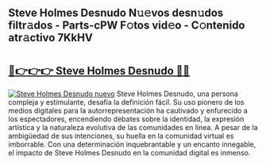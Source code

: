 ## Steve Holmes Desnudo N𝚞𝚎vos desn𝚞dos filtr𝚊dos - Parts-cPW F𝚘tos vid𝚎o - C𝚘ntenido atr𝚊ctivo 7KkHV

# <h2><a href="http://mb2pezc.tromn.icu/?c=Steve+Holmes+Desnudo">🔗👉👉👉 Steve Holmes Desnudo 🔗🔗</a></h2>

[![Steve Holmes Desnudo nuevo](https://i.imgur.com/pEAQMta.gif)](http://mb2pezc.tromn.icu/?c=Steve+Holmes+Desnudo)
Steve Holmes Desnudo, una persona compleja y estimulante, desafía la definición fácil. Su uso pionero de los medios digitales para la autorrepresentación ha cautivado y enfurecido a los espectadores, encendiendo debates sobre la identidad, la expresión artística y la naturaleza evolutiva de las comunidades en línea. A pesar de la ambigüedad de sus intenciones, su huella en la comunidad virtual es imborrable. Con una determinación inquebrantable y un encanto innegable, el impacto de Steve Holmes Desnudo en la comunidad digital es inmenso.

